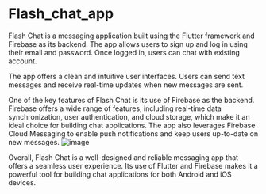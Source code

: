 # Flash_chat_app
Flash Chat is a messaging application built using the Flutter framework and Firebase as its backend. The app allows users to sign up and log in using their email and password. Once logged in, users can chat  with existing account.

The app offers a clean and intuitive user interfaces. Users can send text messages and receive real-time updates when new messages are sent.

One of the key features of Flash Chat is its use of Firebase as the backend. Firebase offers a wide range of features, including real-time data synchronization, user authentication, and cloud storage, which make it an ideal choice for building chat applications. The app also leverages Firebase Cloud Messaging to enable push notifications and keep users up-to-date on new messages.
![image](https://user-images.githubusercontent.com/91030529/230415123-c125b964-8b4c-4820-8682-0c988143199e.png)




Overall, Flash Chat is a well-designed and reliable messaging app that offers a seamless user experience. Its use of Flutter and Firebase makes it a powerful tool for building chat applications for both Android and iOS devices.
